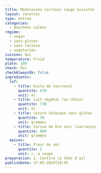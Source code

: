 ```yaml
---
title: Madeleines sarrasin sauge noisette
layout: recettes
type: entree
categories:
  - Bouchées salées
regime:
  - vegan
  - sans-gluten
  - sans-lactose
  - vegetarien
cuisson: Oui
temperature: Froid
plate: 100
check: Oui
checkAlwaysOk: false
ingredients:
  lof:
    - title: huile de tournesol
      quantite: 470
      unit: ml
    - title: Lait végétal (au choix)
      quantite: 730
      unit: ml
    - title: Levure chimique sans gluten
      quantite: 70
      unit: grammes
    - title: Farine de blé noir (sarrasin)
      quantite: 800
      unit: grammes
  epices:
    - title: Fleur de sel
      quantite: 2
      unit: c. à soupe
preparation: 1. Confire la tête d'ail
publishDate: 27-05-2024T18:45
---
```

